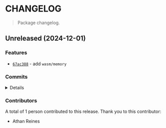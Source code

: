 # CHANGELOG

> Package changelog.

<section class="release" id="unreleased">

## Unreleased (2024-12-01)

<section class="features">

### Features

-   [`67ac388`](https://github.com/stdlib-js/stdlib/commit/67ac38817706780d7e842aa71482ca5e3f585572) - add `wasm/memory`

</section>

<!-- /.features -->

<section class="commits">

### Commits

<details>

-   [`67ac388`](https://github.com/stdlib-js/stdlib/commit/67ac38817706780d7e842aa71482ca5e3f585572) - **feat:** add `wasm/memory` _(by Athan Reines)_

</details>

</section>

<!-- /.commits -->

<section class="contributors">

### Contributors

A total of 1 person contributed to this release. Thank you to this contributor:

-   Athan Reines

</section>

<!-- /.contributors -->

</section>

<!-- /.release -->

